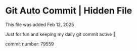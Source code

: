 # Git Auto Commit | Hidden File

This file was added Feb 12, 2025

Just for fun and keeping my daily git commit active 🤪

commit number: 79559
